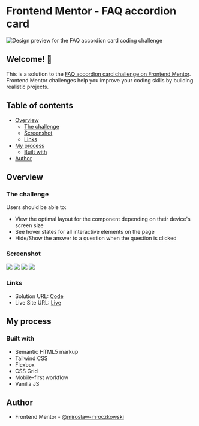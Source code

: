 # Frontend Mentor - FAQ accordion card

![Design preview for the FAQ accordion card coding challenge](./design/desktop-preview.jpg)

## Welcome! 👋

This is a solution to the [FAQ accordion card challenge on Frontend Mentor](https://www.frontendmentor.io/challenges/faq-accordion-card-XlyjD0Oam). Frontend Mentor challenges help you improve your coding skills by building realistic projects.

## Table of contents

- [Overview](#overview)
  - [The challenge](#the-challenge)
  - [Screenshot](#screenshot)
  - [Links](#links)
- [My process](#my-process)
  - [Built with](#built-with)
- [Author](#author)

## Overview

### The challenge

Users should be able to:

- View the optimal layout for the component depending on their device's screen size
- See hover states for all interactive elements on the page
- Hide/Show the answer to a question when the question is clicked

### Screenshot

![](./images/desktop.png)
![](./images/desktop_active.png)
![](./images/mobile.png)
![](./images/mobile_active.png)

### Links

- Solution URL: [Code](https://github.com/FrontEndMentor-MyChallanges/n_faq-accordion-card)
- Live Site URL: [Live](https://frontendmentor-mychallanges.github.io/n_faq-accordion-card/)

## My process

### Built with

- Semantic HTML5 markup
- Tailwind CSS
- Flexbox
- CSS Grid
- Mobile-first workflow
- Vanilla JS

## Author

- Frontend Mentor - [@miroslaw-mroczkowski](https://www.frontendmentor.io/profile/miroslaw-mroczkowski)
